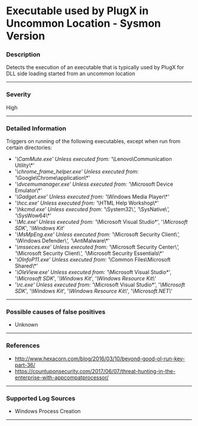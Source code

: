 # Executable used by PlugX in Uncommon Location - Sysmon Version
### Description

Detects the execution of an executable that is typically used by PlugX for DLL side loading started from an uncommon location

-------------------
### Severity

High

-------------------

### Detailed Information

Triggers on running of the following executables, except when run from certain directories:

  - '*\CamMute.exe' Unless executed from: '*\Lenovo\Communication Utility\\*'
  - '*\chrome_frame_helper.exe' Unless executed from: '*\Google\Chrome\application\\*'
  - '*\dvcemumanager.exe' Unless executed from: '*\Microsoft Device Emulator\\*'
  - '*\Gadget.exe' Unless executed from: '*\Windows Media Player\\*'
  - '*\hcc.exe' Unless executed from: '*\HTML Help Workshop\\*'
  - '*\hkcmd.exe' Unless executed from: '*\System32\\*', '*\SysNative\\*', '*\SysWow64\\*'
  - '*\Mc.exe' Unless executed from: '*\Microsoft Visual Studio*', '*\Microsoft SDK*', '*\Windows Kit*'
  - '*\MsMpEng.exe' Unless executed from: '*\Microsoft Security Client\\*', '*\Windows Defender\\*', '*\AntiMalware\\*'
  - '*\msseces.exe' Unless executed from: '*\Microsoft Security Center\\*', '*\Microsoft Security Client\\*', '*\Microsoft      Security Essentials\\*'
  - '*\OInfoP11.exe' Unless executed from: '*\Common Files\Microsoft Shared\\*'
  - '*\OleView.exe' Unless executed from: '*\Microsoft Visual Studio*', '*\Microsoft SDK*', '*\Windows Kit*', '*\Windows Resource Kit\\*'
  - '*\rc.exe' Unless executed from: '*\Microsoft Visual Studio*', '*\Microsoft SDK*', '*\Windows Kit*', '*\Windows Resource Kit\\*', '*\Microsoft.NET\\*'
-------------------

### Possible causes of false positives

- Unknown

-------------------
### References

- http://www.hexacorn.com/blog/2016/03/10/beyond-good-ol-run-key-part-36/
- https://countuponsecurity.com/2017/06/07/threat-hunting-in-the-enterprise-with-appcompatprocessor/

-------------------
### Supported Log Sources

- Windows Process Creation

-------------------
